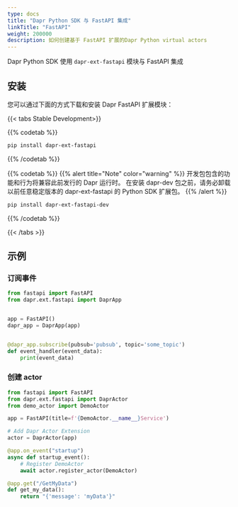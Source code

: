 ```yaml
---
type: docs
title: "Dapr Python SDK 与 FastAPI 集成"
linkTitle: "FastAPI"
weight: 200000
description: 如何创建基于 FastAPI 扩展的Dapr Python virtual actors
---
```


Dapr Python SDK 使用 `dapr-ext-fastapi` 模块与 FastAPI 集成

## 安装

您可以通过下面的方式下载和安装 Dapr FastAPI 扩展模块：

{{< tabs Stable Development>}}

{{% codetab %}}
```bash
pip install dapr-ext-fastapi
```
{{% /codetab %}}

{{% codetab %}}
{{% alert title="Note" color="warning" %}}
开发包包含的功能和行为将兼容此前发行的 Dapr 运行时。 在安装 dapr-dev 包之前，请务必卸载以前任意稳定版本的 dapr-ext-fastapi 的 Python SDK 扩展包。
{{% /alert %}}

```bash
pip install dapr-ext-fastapi-dev
```
{{% /codetab %}}

{{< /tabs >}}

## 示例

### 订阅事件

```python
from fastapi import FastAPI
from dapr.ext.fastapi import DaprApp


app = FastAPI()
dapr_app = DaprApp(app)


@dapr_app.subscribe(pubsub='pubsub', topic='some_topic')
def event_handler(event_data):
    print(event_data)
```

### 创建 actor

```python
from fastapi import FastAPI
from dapr.ext.fastapi import DaprActor
from demo_actor import DemoActor

app = FastAPI(title=f'{DemoActor.__name__}Service')

# Add Dapr Actor Extension
actor = DaprActor(app)

@app.on_event("startup")
async def startup_event():
    # Register DemoActor
    await actor.register_actor(DemoActor)

@app.get("/GetMyData")
def get_my_data():
    return "{'message': 'myData'}"
```